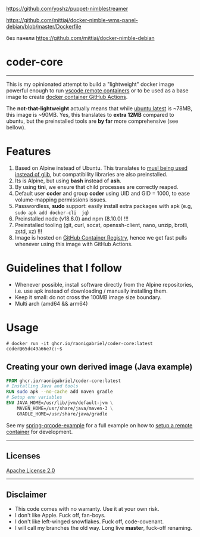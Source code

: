 https://github.com/yoshz/puppet-nimblestreamer

https://github.com/mittiaj/docker-nimble-wms-panel-debian/blob/master/Dockerfile

без панели https://github.com/mittiaj/docker-nimble-debian

# coder-core
---
This is my opinionated attempt to build a "lightweight" docker image powerful enough to run [vscode remote containers](https://code.visualstudio.com/docs/remote/containers-tutorial) or to be used as a base image to create [docker container GitHub Actions](https://docs.github.com/en/actions/creating-actions/creating-a-docker-container-action). 

The **not-that-lightweight** actually means that while [ubuntu:latest](https://hub.docker.com/_/ubuntu) is ~78MB, this image is ~90MB. Yes, this translates to **extra 12MB** compared to ubuntu, but the preinstalled tools are **by far** more comprehensive (see bellow).

# Features

1. Based on Alpine instead of Ubuntu. This translates to [musl being used instead of glib](https://wiki.musl-libc.org/functional-differences-from-glibc.html), but compatibility libraries are also preinstalled. 
2. Its is Alpine, but using **bash** instead of **ash**.
3. By using **tini**, we ensure that child processes are correctly reaped.
4. Default user **coder** and group **coder** using UID and GID = 1000, to ease volume-mapping permissions issues.
5. Passwordless, **sudo** support: easily install extra packages with apk (e.g, ```sudo apk add docker-cli  jq```) 
7. Preinstalled node (v18.6.0) and npm (8.10.0) !!!
8. Preinstalled tooling (git, curl, socat, openssh-client, nano, unzip, brotli, zstd, xz) !!!
9. Image is hosted on [GitHub Container Registry](https://docs.github.com/en/packages/working-with-a-github-packages-registry/working-with-the-container-registry), hence we get fast pulls whenever using this image with GitHub Actions.

# Guidelines that I follow
 - Whenever possible, install software directly from the Alpine repositories, i.e. use apk instead of downloading / manually installing them.
 - Keep it small: do not cross the 100MB image size boundary.
- Multi arch (amd64 && arm64)
 # Usage

```
# docker run -it ghcr.io/raonigabriel/coder-core:latest
coder@65dc49a66e7c:~$
```
 
## Creating your own derived image (Java example)

```Dockerfile
FROM ghcr.io/raonigabriel/coder-core:latest
# Installing Java and tools
RUN sudo apk --no-cache add maven gradle
# Setup env variables
ENV JAVA_HOME=/usr/lib/jvm/default-jvm \
    MAVEN_HOME=/usr/share/java/maven-3 \
    GRADLE_HOME=/usr/share/java/gradle
```

See my [spring-qrcode-example](https://github.com/raonigabriel/spring-qrcode-example/tree/master/.devcontainer) for a full example on how to [setup a remote container](https://code.visualstudio.com/docs/remote/create-dev-container) for development.

---
## Licenses

[Apache License 2.0](https://www.apache.org/licenses/LICENSE-2.0)

---
## Disclaimer
* This code comes with no warranty. Use it at your own risk.
* I don't like Apple. Fuck off, fan-boys.
* I don't like left-winged snowflakes. Fuck off, code-covenant. 
* I will call my branches the old way. Long live **master**, fuck-off renaming.
